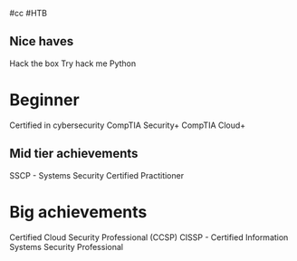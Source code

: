 #cc #HTB 
## Nice haves
Hack the box
Try hack me
Python

# Beginner
Certified in cybersecurity
CompTIA Security+
CompTIA Cloud+

## Mid tier achievements
SSCP - Systems Security Certified Practitioner

# Big achievements
Certified Cloud Security Professional (CCSP)
CISSP - Certified Information Systems Security Professional